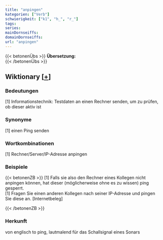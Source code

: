 ```yaml
---
title: "anpingen"
kategorien: ["Verb"]
schwierigkeit: ["k1", "h_", "r_"]
tags:
series:
mainDornseiffs:
domainDornseiffs:
url: "anpingen"
---
```


{{< betonenÜbs >}}
**Übersetzung:**  
{{< /betonenÜbs >}}

## Wiktionary [[+](https://de.wiktionary.org/wiki/anpingen)]

### Bedeutungen
[1] Informationstechnik: Testdaten an einen Rechner senden, um zu prüfen, ob dieser aktiv ist  

### Synonyme
[1] einen Ping senden  

### Wortkombinationen
[1] Rechner/Server/IP-Adresse anpingen  

### Beispiele
{{< betonenZB >}}
[1] Falls sie also den Rechner eines Kollegen nicht anpingen können, hat dieser (möglicherweise ohne es zu wissen) ping gesperrt.  
[1] Fragen Sie einen anderen Kollegen nach seiner IP-Adresse und pingen Sie diese an. [Internetbeleg]  

{{< /betonenZB >}}
### Herkunft
von englisch to ping, lautmalend für das Schallsignal eines Sonars  


